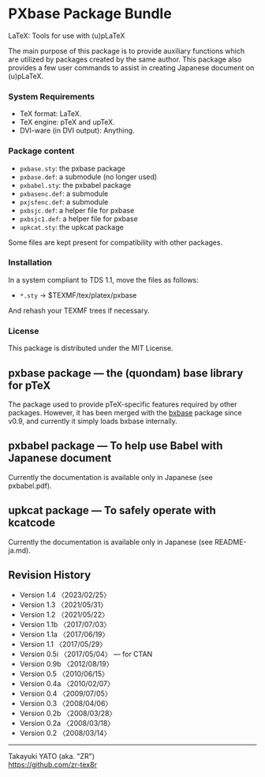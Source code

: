 PXbase Package Bundle
=====================

LaTeX: Tools for use with (u)pLaTeX

The main purpose of this package is to provide auxiliary functions which
are utilized by packages created by the same author. This package also
provides a few user commands to assist in creating Japanese document on
(u)pLaTeX.

### System Requirements

  * TeX format: LaTeX.
  * TeX engine: pTeX and upTeX.
  * DVI-ware (in DVI output): Anything.

### Package content

  * `pxbase.sty`: the pxbase package
  * `pxbase.def`: a submodule (no longer used)
  * `pxbabel.sty`: the pxbabel package
  * `pxbasenc.def`: a submodule
  * `pxjsfenc.def`: a submodule
  * `pxbsjc.def`: a helper file for pxbase
  * `pxbsjc1.def`: a helper file for pxbase
  * `upkcat.sty`: the upkcat package

Some files are kept present for compatibility with other packages.

### Installation

In a system compliant to TDS 1.1, move the files as follows:

  - `*.sty` → $TEXMF/tex/platex/pxbase

And rehash your TEXMF trees if necessary.

### License

This package is distributed under the MIT License.


pxbase package ― the (quondam) base library for pTeX
-----------------------------------------------------

The package used to provide pTeX-specific features required by other
packages. However, it has been merged with the [bxbase] package since
v0.9, and currently it simply loads bxbase internally.

[bxbase]: https://www.ctan.org/pkg/bxbase


pxbabel package ― To help use Babel with Japanese document
-----------------------------------------------------------

Currently the documentation is available only in Japanese (see
pxbabel.pdf).


upkcat package ― To safely operate with kcatcode
-------------------------------------------------

Currently the documentation is available only in Japanese (see
README-ja.md).


Revision History
----------------

  * Version 1.4  〈2023/02/25〉
  * Version 1.3  〈2021/05/31〉
  * Version 1.2  〈2021/05/22〉
  * Version 1.1b 〈2017/07/03〉
  * Version 1.1a 〈2017/06/19〉
  * Version 1.1  〈2017/05/29〉
  * Version 0.5i 〈2017/05/04〉 ― for CTAN
  * Version 0.9b 〈2012/08/19〉
  * Version 0.5  〈2010/06/15〉
  * Version 0.4a 〈2010/02/07〉
  * Version 0.4  〈2009/07/05〉
  * Version 0.3  〈2008/04/06〉
  * Version 0.2b 〈2008/03/28〉
  * Version 0.2a 〈2008/03/18〉
  * Version 0.2  〈2008/03/14〉

--------------------
Takayuki YATO (aka. "ZR")  
https://github.com/zr-tex8r
